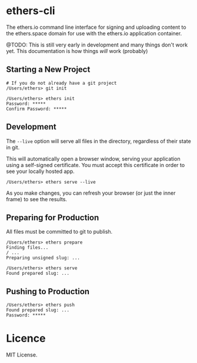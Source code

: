 ethers-cli
==========

The ethers.io command line interface for signing and uploading content to the ethers.space domain
for use with the ethers.io application container.

@TODO: This is still very early in development and many things don't work yet. This documentation
is how things *will* work (probably)


Starting a New Project
----------------------

```
# If you do not already have a git project
/Users/ethers> git init

/Users/ethers> ethers init
Password: *****
Confirm Password: *****
```

Development
-----------

The `--live` option will serve all files in the directory, regardless of their
state in git.

This will automatically open a browser window, serving your application using a self-signed
certificate. You must accept this certificate in order to see your locally hosted app.

```
/Users/ethers> ethers serve --live
```

As you make changes, you can refresh your browser (or just the inner frame) to see the results.


Preparing for Production
------------------------

All files must be committed to git to publish.

```
/Users/ethers> ethers prepare
Finding files...
/ ...
Preparing unsigned slug: ...

/Users/ethers> ethers serve
Found prepared slug: ...
```

Pushing to Production
---------------------

```
/Users/ethers> ethers push
Found prepared slug: ...
Password: *****
```


Licence
=======

MIT License.
